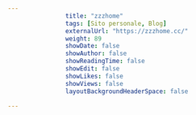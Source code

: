 ---
                title: "zzzhome"
                tags: [Sito personale, Blog]
                externalUrl: "https://zzzhome.cc/"
                weight: 89
                showDate: false
                showAuthor: false
                showReadingTime: false
                showEdit: false
                showLikes: false
                showViews: false
                layoutBackgroundHeaderSpace: false
                ---

